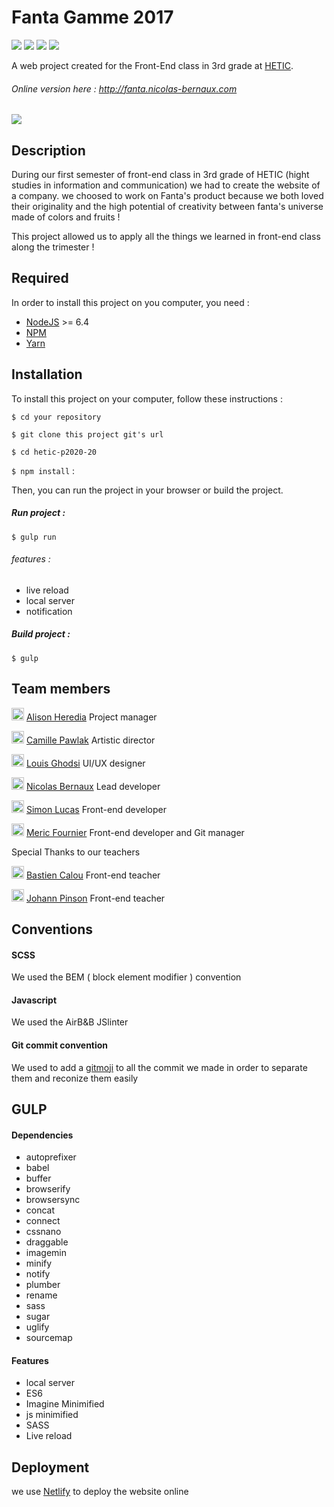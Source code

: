 # Fanta Gamme 2017 


![](https://camo.githubusercontent.com/60dcf2177b53824e7912a6adfb3ff5e318d14ae4/68747470733a2f2f6261646765732e66726170736f66742e636f6d2f6f732f76312f6f70656e2d736f757263652e706e673f763d313033) ![](https://camo.githubusercontent.com/3b6539ac63635dcdd5579173803e560aadb0c094/68747470733a2f2f6261646765732e66726170736f66742e636f6d2f6f732f6d69742f6d69742e706e673f763d313033) ![](https://camo.githubusercontent.com/a47a8f66fe9b2e73f4e364ac938060c825dc66fb/68747470733a2f2f73656d6170686f72656170702e636f6d2f6170692f76312f70726f6a656374732f64346363613530362d393962652d343464322d623139652d3137366633366563386366312f3132383530352f62616467652e737667) ![](https://camo.githubusercontent.com/123776cca313b65f8d7acef63c681c86012d7fc6/68747470733a2f2f64617669642d646d2e6f72672f626f656e6e656d616e6e2f6261646765732e737667) 

A web project created for the Front-End class in 3rd grade at [HETIC](http://www.hetic.net/ "HÉTIC").



###### Online version here : http://fanta.nicolas-bernaux.com 



![](http://www.promotional-gifts.com/wp-content/uploads/2017/03/fanta-twisted-bottle-title.jpg)

##  Description

During our first semester of front-end class in 3rd grade of HETIC (hight studies in information and communication) we had to create the website of a company. we choosed to work on Fanta's product because we both loved their originality and the high potential of creativity between fanta's universe made of colors and fruits ! 

This project allowed us to apply all the things we learned in front-end class along the trimester ! 


##  Required


In order to install this project on you computer, you need : 
- [NodeJS](https://nodejs.org/en/ "NodeJS") >= 6.4  
- [NPM](https://www.npmjs.com/ "NPM")
- [Yarn ](https://yarnpkg.com/lang/en/ "Yarn ")

##   Installation

To install this project on your computer,  follow these instructions : 

`$ cd your repository`

`$ git clone this project git's url`

`$ cd hetic-p2020-20`

`$ npm install` :

Then, you can run the project in your browser or build the project.

#####  Run project : 
`$ gulp run`

###### features :
- live reload
- local server
- notification

#####  Build project : 
`$ gulp`




##   Team members 

<img src="http://twemoji.maxcdn.com/36x36/1f46e.png" width="20" height="20">  [Alison Heredia](http://github.com/cerise24) Project manager

<img src="http://twemoji.maxcdn.com/36x36/1f3a8.png" width="20" height="20">  [Camille Pawlak](http://github.com/PawlakCamille) Artistic director

<img src="http://twemoji.maxcdn.com/36x36/1f3a8.png" width="20" height="20"> [Louis Ghodsi](http://www.hetic.net) UI/UX designer

<img src="http://twemoji.maxcdn.com/36x36/1f4bb.png" width="20" height="20">  [Nicolas Bernaux](https://github.com/NicolasBernaux) Lead developer

<img src="http://twemoji.maxcdn.com/36x36/1f4bb.png" width="20" height="20">   [Simon Lucas](http://github.com/Reelwens) Front-end developer 

<img src="http://twemoji.maxcdn.com/36x36/1f4bb.png" width="20" height="20">  [Meric Fournier](http://github.com/MericFournier) Front-end developer and Git manager


Special Thanks to our teachers 

<img src="http://twemoji.maxcdn.com/36x36/1f451.png" width="20" height="20"> [Bastien Calou](https://github.com/bcalou) Front-end teacher

<img src="http://twemoji.maxcdn.com/36x36/1f451.png" width="20" height="20"> [Johann Pinson](https://github.com/johannpinson) Front-end teacher

##  Conventions

#### SCSS

We used the BEM ( block element modifier ) convention

#### Javascript

We used the AirB&B JSlinter 

#### Git commit convention

We used to add a [gitmoji](https://gitmoji.carloscuesta.me/) to all the commit we made in order to separate them and reconize them easily 

##   GULP

#### Dependencies

- autoprefixer
- babel
- buffer
- browserify
- browsersync
- concat
- connect
- cssnano
- draggable
- imagemin
- minify
- notify
- plumber
- rename
- sass
- sugar
- uglify
- sourcemap

#### Features

- local server
- ES6
- Imagine Minimified
- js minimified
- SASS
- Live reload

## Deployment

we use [Netlify](https://www.netlify.com/) to deploy the website online


